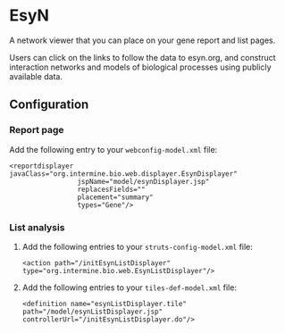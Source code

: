 # EsyN

A network viewer that you can place on your gene report and list pages.

Users can click on the links to follow the data to esyn.org, and construct interaction networks and models of biological processes using publicly available data.

## Configuration

### Report page

Add the following entry to your `webconfig-model.xml` file:

```markup
<reportdisplayer javaClass="org.intermine.bio.web.displayer.EsynDisplayer"
                 jspName="model/esynDisplayer.jsp"
                 replacesFields=""
                 placement="summary"
                 types="Gene"/>
```

### List analysis

1. Add the following entries to your `struts-config-model.xml` file:

   ```markup
   <action path="/initEsynListDisplayer" type="org.intermine.bio.web.EsynListDisplayer"/>
   ```

2. Add the following entries to your `tiles-def-model.xml` file:

   ```markup
   <definition name="esynListDisplayer.tile" path="/model/esynListDisplayer.jsp" controllerUrl="/initEsynListDisplayer.do"/>
   ```


